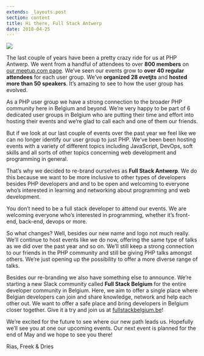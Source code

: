 ```yaml
---
extends: _layouts.post
section: content
title: Hi there, Full Stack Antwerp
date: 2018-04-25
---
```

<p class="image">
    <img class="sm:max-w-sm shadow-none" src="/assets/images/posts/hi-there-full-stack-antwerp.png">
</p>

The last couple of years have been a pretty crazy ride for us at PHP Antwerp. We went from a handful of attendees to over **800 members** on [our meetup.com page](https://www.meetup.com/phpantwerp/). We’ve seen our events grow to **over 40 regular attendees** for each user group. We’ve **organized 28 evetjts** and **hosted more than 50 speakers**. It’s amazing to see to how the user group has evolved.

As a PHP user group we have a strong connection to the broader PHP community here in Belgium and beyond. We’re very happy to be part of 6 dedicated user groups in Belgium who are putting their time and effort into hosting their events and we’re glad to call each and one of them our friends.

But if we look at our last couple of events over the past year we feel like we can no longer identify our user group to just PHP. We’ve been been hosting events with a variety of different topics including JavaScript, DevOps, soft skills and all sorts of other topics concerning web development and programming in general.

That’s why we decided to re-brand ourselves as **Full Stack Antwerp**. We do this because we want to be more inclusive to other types of developers besides PHP developers and and to be open and welcoming to everyone who’s interested in learning and networking about programming and web development.

You don’t need to be a full stack developer to attend our events. We are welcoming everyone who’s interested in programming, whether it’s front-end, back-end, devops or more.

So what changes? Well, besides our new name and logo not much really. We’ll continue to host events like we do now, offering the same type of talks as we did over the past year and so on. We’ll still keep a strong connection to our friends in the PHP community and still be giving PHP talks amongst others. We’re just opening up the possibility to offer a more diverse range of talks.

Besides our re-branding we also have something else to announce. We’re starting a new Slack community called **Full Stack Belgium** for the entire developer community in Belgium. Here, we aim to offer a single place where Belgian developers can join and share knowledge, network and help each other out. We want to offer a safe place and bring developers in Belgium closer together. Give it a try and join us at [fullstackbelgium.be](https://fullstackbelgium.be/)!

We’re excited for the future to see where our new path leads us. Hopefully we’ll see you at one our upcoming events. Our next event is planned for the end of May and we hope to see you there!

Rias, Freek & Dries
